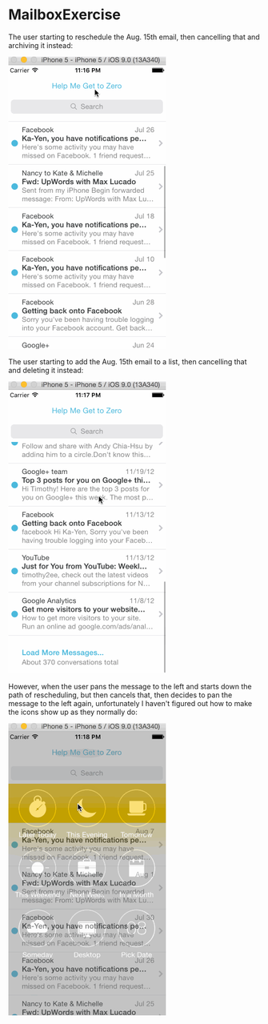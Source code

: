 # MailboxExercise

The user starting to reschedule the Aug. 15th email, then cancelling that and archiving it instead:

![alt text](MailboxExerciseTake2.gif)

The user starting to add the Aug. 15th email to a list, then cancelling that and deleting it instead:

![alt text](MailboxExerciseTake2b.gif)

However, when the user pans the message to the left and starts down the path of rescheduling, but then cancels that, then decides to pan the message to the left again, unfortunately I haven't figured out how to make the icons show up as they normally do:

![alt text](MailboxExerciseTake2c.gif)
